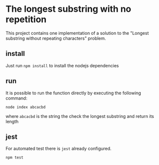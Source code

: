 # The longest substring with no repetition
This project contains one implementation of a solution to the "Longest substring without repeating characters" problem.

## install

Just run `npm install` to install the nodejs dependencies

## run

It is possible to run the function directly by executing the following command:

`node index abcacbd`

where `abcacbd` is the string the check the longest substring and return its length

## jest

For automated test there is `jest` already configured.

`npm test`

